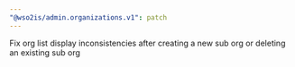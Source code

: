 ```yaml
---
"@wso2is/admin.organizations.v1": patch
---
```


Fix org list display inconsistencies after creating a new sub org or deleting an existing sub org
